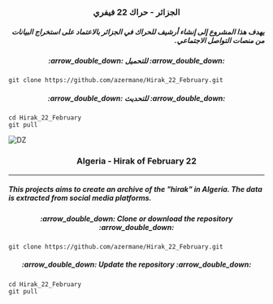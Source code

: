 <h3 dir="rtl" align="center">الجزائر - حراك 22 فيفري</h3>

<h5 dir="rtl">يهدف هذا المشروع إلى إنشاء أرشيف للحراك في الجزائر بالاعتماد على استخراج البيانات من منصات التواصل الاجتماعي.</h5>

<h5 dir="rtl" align="center">:arrow_double_down: للتحميل :arrow_double_down:</h5>

    git clone https://github.com/azermane/Hirak_22_February.git

<h5 dir="rtl" align="center">:arrow_double_down: للتحديث :arrow_double_down:</h5>

    cd Hirak_22_February
    git pull
    
![DZ](https://github.com/azermane/Hirak_22_February/blob/master/Algeria.ico) 
<h3 align="center">Algeria - Hirak of February 22</h3>

***

##### This projects aims to create an archive of the "hirak" in Algeria. The data is extracted from social media platforms.
<h5 align="center">:arrow_double_down: Clone or download the repository :arrow_double_down:</h5>

    git clone https://github.com/azermane/Hirak_22_February.git

<h5 align="center">:arrow_double_down: Update the repository :arrow_double_down:</h5>

    cd Hirak_22_February
    git pull
